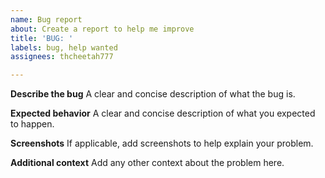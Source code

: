 ```yaml
---
name: Bug report
about: Create a report to help me improve
title: 'BUG: '
labels: bug, help wanted
assignees: thcheetah777

---
```


**Describe the bug**
A clear and concise description of what the bug is.

**Expected behavior**
A clear and concise description of what you expected to happen.

**Screenshots**
If applicable, add screenshots to help explain your problem.

**Additional context**
Add any other context about the problem here.

